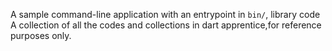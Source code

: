 A sample command-line application with an entrypoint in `bin/`, library code
A collection of all the codes and collections in dart apprentice,for reference purposes only.
